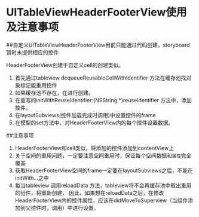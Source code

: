 # UITableViewHeaderFooterView使用及注意事项

<!-- create time: 2014-10-09 23:54:31  -->

##自定义UITableViewHeaderFooterView目前只能通过代码创建，storyboard暂时未提供相应的控件

HeaderFooterView创建于自定义cell的创建类似。

1. 首先通过tableview dequeueReusableCellWithIdentifier 方法在缓存池找对象标记能重用控件
2. 如果缓存池不存在，在进行创建。
3. 在重写的initWithReuseIdentifier:(NSString *)reuseIdentifier 方法中，添加控件。
4. 在layoutSubviews(控件加载完成时调用)中设置控件的frame
5. 在模型的set方法中，对HeaderFooterView内的每个控件设置数据。


##注意事项
1. HeaderFooterView和cell类似，将添加的控件添加到contentView上
2. 关于空间的重用问题，一定要注意空间重用时，保证每个空间数据和```属性```完全覆盖
3. 获取HeaderFooterView空间的frame一定要在layoutSubviews之后，不能在initWith...之中
4. 每当tableview 调用reloadData 方法，tableview将不会再缓存池中取出重用的组件，将重新创建，
因此，如果想在reloadData之后，在修改HeaderFooterView内的控件属性，应该在didMoveToSuperview（当组件添加到父控件时，调用）中进行设置。
